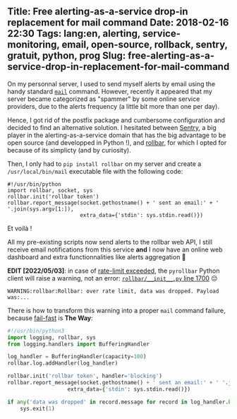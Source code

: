 Title: Free alerting-as-a-service drop-in replacement for mail command
Date: 2018-02-16 22:30
Tags: lang:en, alerting, service-monitoring, email, open-source, rollback, sentry, gratuit, python, prog
Slug: free-alerting-as-a-service-drop-in-replacement-for-mail-command
---

On my personnal server, I used to send myself alerts by email using the handy standard [`mail`](https://linux.die.net/man/1/mail) command.
However, recently it appeared that my server became categorized as "spammer" by some online service providers,
due to the alerts frequency (a little bit more than one per day).

Hence, I got rid of the postfix package and cumbersome configuration and decided to find an alternative solution.
I hesitated between [Sentry](https://sentry.io), a big player in the alerting-as-a-service domain that has the big advantage to be open source
(and developped in Python !), and [rollbar](https://rollbar.com), for which I opted for because of its simplicty (and by curiosity).

Then, I only had to `pip install rollbar` on my server and create a `/usr/local/bin/mail` executable file with the following code:
```
#!/usr/bin/python
import rollbar, socket, sys
rollbar.init('rollbar token')
rollbar.report_message(socket.gethostname() + ' sent an email:' + ' '.join(sys.argv[1:]),
                       extra_data={'stdin': sys.stdin.read()})
```

Et voilà !

All my pre-existing scripts now send alerts to the rollbar web API,
I still receive email notifications from this service
**and** I now have an online web dashboard and extra functionnalities like alerts aggregation 🎉

**EDIT [2022/05/03]**: in case of [rate-limit exceeded](https://docs.rollbar.com/docs/rate-limits), the `pyrollbar` Python client will raise a warning, not an error:
[`rollbar/__init__.py` line 1700](https://github.com/rollbar/pyrollbar/blob/master/rollbar/__init__.py#L1700) 😔

```
WARNING:rollbar:Rollbar: over rate limit, data was dropped. Payload was:...
```

There is how to transform this warning into a proper `mail` command failure, because [fail-fast](https://en.wikipedia.org/wiki/Fail-fast) is **The Way**:

```python
#!/usr/bin/python3
import logging, rollbar, sys
from logging.handlers import BufferingHandler

log_handler = BufferingHandler(capacity=100)
rollbar.log.addHandler(log_handler)

rollbar.init('rollbar token', handler='blocking')
rollbar.report_message(socket.gethostname() + ' sent an email:' + ' '.join(sys.argv[1:]),
                   extra_data={'stdin': sys.stdin.read()})

if any('data was dropped' in record.message for record in log_handler.buffer):
    sys.exit(1)
```

